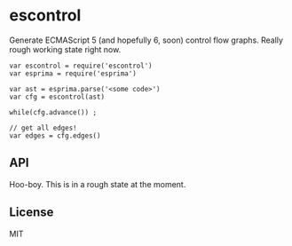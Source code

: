 # escontrol

Generate ECMAScript 5 (and hopefully 6, soon) control flow graphs. Really
rough working state right now.

```
var escontrol = require('escontrol')
var esprima = require('esprima')

var ast = esprima.parse('<some code>')
var cfg = escontrol(ast)

while(cfg.advance()) ;

// get all edges!
var edges = cfg.edges()
```

## API

Hoo-boy. This is in a rough state at the moment.

## License

MIT

